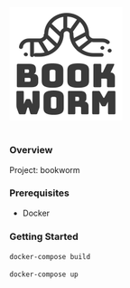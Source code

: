 ![bookworm logo](logo.png)
# 

### Overview
Project: bookworm

### Prerequisites
- Docker

### Getting Started
``docker-compose build``

``docker-compose up``
